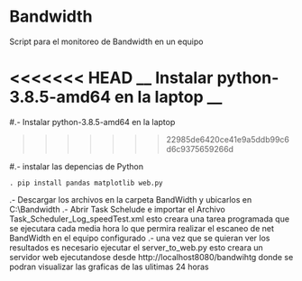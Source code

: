 # Bandwidth
Script para el monitoreo de Bandwidth en un equipo


<<<<<<< HEAD
__ Instalar python-3.8.5-amd64 en la laptop __
=======
#.- Instalar python-3.8.5-amd64 en la laptop
>>>>>>> 22985de6420ce41e9a5ddb99c6d6c9375659266d

#.- instalar las depencias de Python 

	. pip install pandas matplotlib web.py

.- Descargar los archivos en la carpeta BandWidth y ubicarlos en C:\Bandwidth
.- Abrir Task Schelude e importar el Archivo Task_Scheduler_Log_speedTest.xml
	esto creara una tarea programada que se ejecutara cada media hora lo que permira realizar el escaneo de net BandWidth en el equipo configurado
.- una vez que se quieran ver los resultados es necesario ejecutar el server_to_web.py esto creara un servidor web ejecutandose desde http://localhost8080/bandwihtg donde se podran visualizar las graficas de las ulitimas 24 horas 



